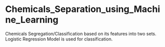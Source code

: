 # Chemicals_Separation_using_Machine_Learning
Chemicals Segregation/Classification based on its features into two sets. Logistic Regression Model is used for classification.

